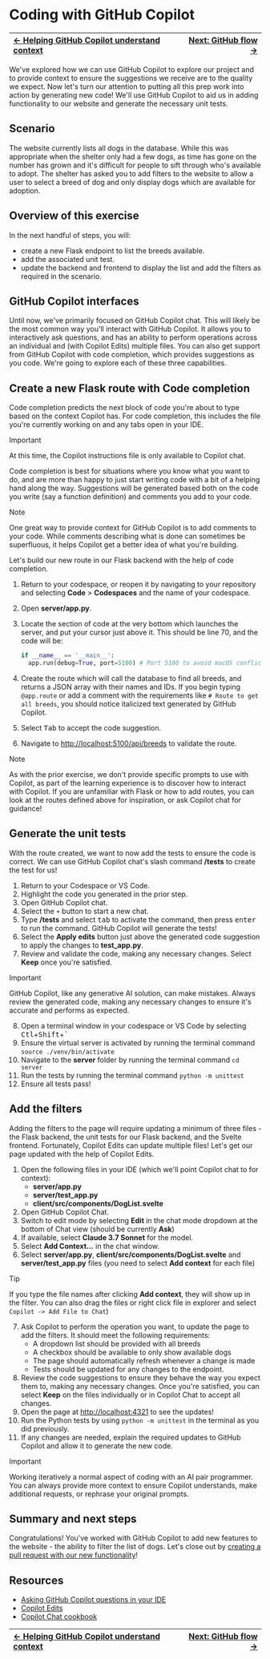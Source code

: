 # Coding with GitHub Copilot

| [← Helping GitHub Copilot understand context][walkthrough-previous] | [Next: GitHub flow →][walkthrough-next] |
|:-----------------------------------|------------------------------------------:|

We've explored how we can use GitHub Copilot to explore our project and to provide context to ensure the suggestions we receive are to the quality we expect. Now let's turn our attention to putting all this prep work into action by generating new code! We'll use GitHub Copilot to aid us in adding functionality to our website and generate the necessary unit tests.

## Scenario

The website currently lists all dogs in the database. While this was appropriate when the shelter only had a few dogs, as time has gone on the number has grown and it's difficult for people to sift through who's available to adopt. The shelter has asked you to add filters to the website to allow a user to select a breed of dog and only display dogs which are available for adoption.

## Overview of this exercise

In the next handful of steps, you will:

- create a new Flask endpoint to list the breeds available.
- add the associated unit test.
- update the backend and frontend to display the list and add the filters as required in the scenario.

## GitHub Copilot interfaces

Until now, we've primarily focused on GitHub Copilot chat. This will likely be the most common way you'll interact with GitHub Copilot. It allows you to interactively ask questions, and has an ability to perform operations across an individual and (with Copilot Edits) multiple files. You can also get support from GitHub Copilot with code completion, which provides suggestions as you code. We're going to explore each of these three capabilities.

## Create a new Flask route with Code completion

Code completion predicts the next block of code you're about to type based on the context Copilot has. For code completion, this includes the file you're currently working on and any tabs open in your IDE.

> [!IMPORTANT]
> At this time, the Copilot instructions file is only available to Copilot chat.

Code completion is best for situations where you know what you want to do, and are more than happy to just start writing code with a bit of a helping hand along the way. Suggestions will be generated based both on the code you write (say a function definition) and comments you add to your code.

> [!NOTE]
> One great way to provide context for GitHub Copilot is to add comments to your code. While comments describing what is done can sometimes be superfluous, it helps Copilot get a better idea of what you're building.

Let's build our new route in our Flask backend with the help of code completion.

1. Return to your codespace, or reopen it by navigating to your repository and selecting **Code** > **Codespaces** and the name of your codespace.
2. Open **server/app.py**.
3. Locate the section of code at the very bottom which launches the server, and put your cursor just above it. This should be line 70, and the code will be:

    ```python
    if __name__ == '__main__':
      app.run(debug=True, port=5100) # Port 5100 to avoid macOS conflicts
    ```

4. Create the route which will call the database to find all breeds, and returns a JSON array with their names and IDs. If you begin typing `@app.route` or add a comment with the requirements like `# Route to get all breeds`, you should notice italicized text generated by GitHub Copilot.
5. Select <kbd>Tab</kbd> to accept the code suggestion.
6. Navigate to [http://localhost:5100/api/breeds][localhost-breeds] to validate the route.

> [!NOTE]
> As with the prior exercise, we don't provide specific prompts to use with Copilot, as part of the learning experience is to discover how to interact with Copilot. If you are unfamiliar with Flask or how to add routes, you can look at the routes defined above for inspiration, or ask Copilot chat for guidance!

## Generate the unit tests

With the route created, we want to now add the tests to ensure the code is correct. We can use GitHub Copilot chat's slash command **/tests** to create the test for us!

1. Return to your Codespace or VS Code.
2. Highlight the code you generated in the prior step.
3. Open GitHub Copilot chat.
4. Select the `+` button to start a new chat.
5. Type **/tests** and select <kbd>tab</kbd> to activate the command, then press <kbd>enter</kbd> to run the command. GitHub Copilot will generate the tests!
6. Select the **Apply edits** button just above the generated code suggestion to apply the changes to **test_app.py**.
7. Review and validate the code, making any necessary changes. Select **Keep** once you're satisfied.
> [!IMPORTANT]
> GitHub Copilot, like any generative AI solution, can make mistakes. Always review the generated code, making any necessary changes to ensure it's accurate and performs as expected.
8. Open a terminal window in your codespace or VS Code by selecting <kbd>Ctl</kbd>+<kbd>Shift</kbd>+<kbd>`</kbd>
9. Ensure the virtual server is activated by running the terminal command `source ./venv/bin/activate`
10. Navigate to the **server** folder by running the terminal command `cd server`
11. Run the tests by running the terminal command `python -m unittest`
12. Ensure all tests pass!

## Add the filters

Adding the filters to the page will require updating a minimum of three files - the Flask backend, the unit tests for our Flask backend, and the Svelte frontend. Fortunately, Copilot Edits can update multiple files! Let's get our page updated with the help of Copilot Edits.

1. Open the following files in your IDE (which we'll point Copilot chat to for context):
   - **server/app.py**
   - **server/test_app.py**
   - **client/src/components/DogList.svelte** 
2. Open GitHub Copilot Chat.
3. Switch to edit mode by selecting **Edit** in the chat mode dropdown at the bottom of Chat view (should be currently **Ask**)
4. If available, select **Claude 3.7 Sonnet** for the model.
5. Select **Add Context...** in the chat window.
6. Select **server/app.py**, **client/src/components/DogList.svelte** and **server/test_app.py** files (you need to select **Add context** for each file)
> [!TIP]
> If you type the file names after clicking **Add context**, they will show up in the filter. You can also drag the files or right click file in explorer and select `Copilot -> Add File to Chat`)
7. Ask Copilot to perform the operation you want, to update the page to add the filters. It should meet the following requirements:
    - A dropdown list should be provided with all breeds
    - A checkbox should be available to only show available dogs
    - The page should automatically refresh whenever a change is made
    - Tests should be updated for any changes to the endpoint.
8. Review the code suggestions to ensure they behave the way you expect them to, making any necessary changes. Once you're satisfied, you can select **Keep** on the files individually or in Copilot Chat to accept all changes.
9. Open the page at [http://localhost:4321][localhost] to see the updates!
10. Run the Python tests by using `python -m unittest` in the terminal as you did previously.
11. If any changes are needed, explain the required updates to GitHub Copilot and allow it to generate the new code.

> [!IMPORTANT]
> Working iteratively a normal aspect of coding with an AI pair programmer. You can always provide more context to ensure Copilot understands, make additional requests, or rephrase your original prompts.

## Summary and next steps
Congratulations! You've worked with GitHub Copilot to add new features to the website - the ability to filter the list of dogs. Let's close out by [creating a pull request with our new functionality][walkthrough-next]!

## Resources
- [Asking GitHub Copilot questions in your IDE][copilot-questions]
- [Copilot Edits][copilot-chat-edits]
- [Copilot Chat cookbook][copilot-chat-cookbook]

| [← Helping GitHub Copilot understand context][walkthrough-previous] | [Next: GitHub flow →][walkthrough-next] |
|:-----------------------------------|------------------------------------------:|

[copilot-chat-cookbook]: https://docs.github.com/en/copilot/copilot-chat-cookbook
[copilot-chat-edits]: https://code.visualstudio.com/docs/copilot/copilot-edits
[copilot-questions]: https://docs.github.com/en/copilot/using-github-copilot/copilot-chat/asking-github-copilot-questions-in-your-ide
[localhost]: http://localhost:4321
[localhost-breeds]: http://localhost:5100/api/breeds
[walkthrough-previous]: 5-context.md
[walkthrough-next]: 7-github-flow.md
